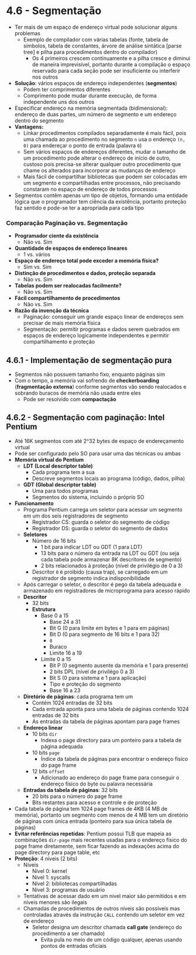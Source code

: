 # 4.6 - Segmentação

* Ter mais de um espaço de endereço virtual pode solucionar alguns problemas
  * Exemplo de compilador com várias tabelas (fonte, tabela de símbolos, tabela de constantes, árvore de análise sintática [parse tree] e pilha para procedimentos dentro do compilador)
    * Os 4 primeiros crescem continuamente e a pilha cresce e diminui de maneira imprevisível, portanto durante a compilação o espaço reservado para cada seção pode ser insuficiente ou interferir nos outros
* **Solução**: vários espaços de endereço independentes (**segmentos**)
  * Podem ter comprimentos diferentes
  * Comprimento pode mudar durante execução, de forma independente uns dos outros
* Especificar endereço na memória segmentada (bidimensional): endereço de duas partes, um número de segmento e um endereço dentro do segmento
* **Vantagens:**
  * Linkar procedimentos compilados separadamente é mais fácil, pois uma chamada ao procedimento no segmento `n` usa o endereço `(n, 0)` para endereçar o ponto de entrada (palavra `0`)
  * Sem vários espaços de endereços diferentes, mudar o tamanho de um procedimento pode alterar o endereço de início de outro, custoso pois precisa-se alterar qualquer outro procedimento que chame os alterados para incorporar as mudanças de endereço
  * Mais fácil de compartilhar bibliotecas que podem ser colocadas em um segmento e compartilhadas entre processos, não precisando constaram no espaço de endereço de todos processos
* Segmentos contêm apenas um tipo de objetos, formando uma entidade lógica que o programador tem ciência da existência, portanto proteção faz sentido e pode-se ter a apropriada para cada tipo

### Comparação Paginação vs. Segmentação

* **Programador ciente da existência**
  * Não vs. Sim
* **Quantidade de espaços de endereço lineares**
  * 1 vs. vários
* **Espaço de endereço total pode exceder a memória física?**
  * Sim vs. Sim
* **Distinção de procedimentos e dados, proteção separada**
  * Não vs. Sim
* **Tabelas podem ser realocadas facilmente?**
  * Não vs. Sim
* **Fácil compartilhamento de procedimentos**
  * Não vs. Sim
* **Razão da invenção da técnica**
  * Paginação: conseguir um grande espaço linear de endereços sem precisar de mais memória física
  * Segmentação: permitir programas e dados serem quebrados em espaços de endereço logicamente independentes e permitir compartilhamento e proteção

## 4.6.1 - Implementação de segmentação pura

* Segmentos não possuem tamanho fixo, enquanto páginas sim
* Com o tempo, a memória vai sofrendo de **checkerboarding** (**fragmentação externa**) conforme segmentos vão sendo realocados e sobrando buracos de memória não usada entre eles
  * Pode ser resolvido com **compactação**

## 4.6.2 - Segmentação com paginação: Intel Pentium

* Até 16K segmentos com até 2^32 bytes de espaço de endereçamento virtual
* Pode ser configurado pelo SO para usar uma das técnicas ou ambas
* **Memória virtual do Pentium**
  * **LDT (Local descriptor table)**
    * Cada programa tem a sua
    * Descreve segmentos locais ao programa (código, dados, pilha)
  * **GDT (Global descriptor table)**
    * Uma para todos programas
    * Segmentos do sistema, incluindo o próprio SO
* **Funcionamento**
  * Programa Pentium carrega um seletor para acessar um segmento em um dos seis registradores de segmento
    * Registrador CS: guarda o seletor do segmento de código
    * Registrador DS: guarda o seletor do segmento de dados
  * **Seletores**
    * Número de 16 bits
      * 1 bit para indicar LDT ou GDT (1 para LDT)
      * 13 bits para o número da entrada na LDT ou GDT (ou seja cada tabela pode armazenar 8K descritores de segmento)
      * 2 bits relacionados à proteção (nível de privilégio de 0 a 3)
    * Descritor `0` é proibido (causa trap), se carregado em um registrador de segmento indica indisponibilidade
  * Após carregar o seletor, o descritor é pego da tabela adequada e armazenado em registradores de microprograma para acesso rápido
  * **Descritor**
    * 32 bits
    * **Estrutura**
      * Base 0 a 15
        * Base 24 a 31
        * Bit G (0 para limite em bytes e 1 para em páginas)
        * Bit D (0 para segmento de 16 bits e 1 para 32)
        * `0`
        * Buraco
        * Limite 16 a 19
      * Limite 0 a 15
        * Bit P (0 segmento ausente da memória e 1 para presente)
        * 2 bits DPL (nível de privilégo 0 a 3)
        * Bit S (0 para sistema e 1 para aplicação)
        * Tipo e proteção do segmento
        * Base 16 a 23
  * **Diretório de páginas**: cada programa tem um
    * Contém 1024 entradas de 32 bits
    * Cada entrada aponta para uma tabela de páginas contendo 1024 entradas de 32 bits
    * As entradas da tabela de páginas apontam para page frames
  * **Endereço linear**
    * 10 bits `dir`
      * Indexa o page directory para um ponteiro para a tabela de página adequada
    * 10 bits `page`
      * Índice da tabela de páginas para encontrar o endereço físico do page frame
    * 12 bits `offset`
      * Adicionado ao endereço do page frame para conseguir o endereço físico do byte ou palavra necessária
  * **Entradas da tabela de páginas**: 32 bits
    * 20 bits para o número do page frame
    * Bits restantes para acesso e controle e de proteção
* Cada tabela de página tem 1024 page frames de 4KB (4 MB de memória), portanto um segmento com menos de 4 MB tem um diretório de páginas com única entrada (ponteiro para sua única tabela de páginas)
* **Evitar referências repetidas**: Pentium possui TLB que mapeia as combinações `dir-page` mais recentes usadas para o endereço físico do page frame diretamente, sem ficar fazendo as indexações acima do page directory para page table, etc
* **Proteção**: 4 níveis (2 bits)
  * Níveis
    * Nível 0: kernel
    * Nível 1: syscalls
    * Nível 2: bibliotecas compartilhadas
    * Nível 3: programas de usuário
  * Tentativas de acessar dado em um nível maior são permitidos e em níveis menores são ilegais
  * Chamadas de procedimentos de outros níveis são possíveis mas controladas através da instrução `CALL` contendo um seletor em vez de endereço
    * Seletor designa um descritor chamada **call gate** (endereço do procedimento a ser chamado)
      * Evita pula no meio de um código qualquer, apenas usando pontos de entradas oficiais